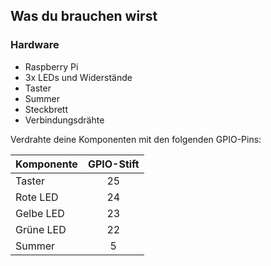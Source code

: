 ## Was du brauchen wirst

### Hardware

- Raspberry Pi
- 3x LEDs und Widerstände
- Taster
- Summer
- Steckbrett
- Verbindungsdrähte

Verdrahte deine Komponenten mit den folgenden GPIO-Pins:

| Komponente | GPIO-Stift |
| ---------- |:----------:|
| Taster     |     25     |
| Rote LED   |     24     |
| Gelbe LED  |     23     |
| Grüne LED  |     22     |
| Summer     |     5      |